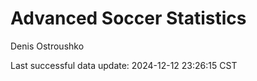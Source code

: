 # Advanced Soccer Statistics
Denis Ostroushko

<!-- gfm -->

Last successful data update: 2024-12-12 23:26:15 CST
